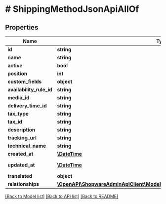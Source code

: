 # # ShippingMethodJsonApiAllOf

## Properties

Name | Type | Description | Notes
------------ | ------------- | ------------- | -------------
**id** | **string** |  | [optional]
**name** | **string** |  |
**active** | **bool** |  | [optional]
**position** | **int** |  | [optional]
**custom_fields** | **object** |  | [optional]
**availability_rule_id** | **string** |  |
**media_id** | **string** |  | [optional]
**delivery_time_id** | **string** |  |
**tax_type** | **string** |  |
**tax_id** | **string** |  | [optional]
**description** | **string** |  | [optional]
**tracking_url** | **string** |  | [optional]
**technical_name** | **string** |  | [optional]
**created_at** | [**\DateTime**](\DateTime.md) |  | [readonly]
**updated_at** | [**\DateTime**](\DateTime.md) |  | [optional] [readonly]
**translated** | **object** |  | [optional]
**relationships** | [**\OpenAPI\ShopwareAdminApiClient\Model\ShippingMethodJsonApiAllOfRelationships**](ShippingMethodJsonApiAllOfRelationships.md) |  | [optional]

[[Back to Model list]](../../README.md#models) [[Back to API list]](../../README.md#endpoints) [[Back to README]](../../README.md)
